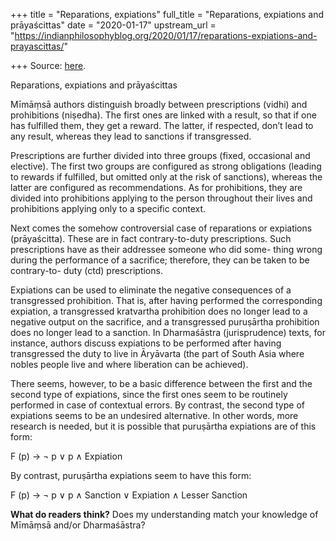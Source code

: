 +++
title = "Reparations, expiations"
full_title = "Reparations, expiations and prāyaścittas"
date = "2020-01-17"
upstream_url = "https://indianphilosophyblog.org/2020/01/17/reparations-expiations-and-prayascittas/"

+++
Source: [here](https://indianphilosophyblog.org/2020/01/17/reparations-expiations-and-prayascittas/).

Reparations, expiations and prāyaścittas

Mīmāṃsā authors distinguish broadly between prescriptions (vidhi) and
prohibitions (niṣedha). The first ones are linked with a result, so that
if one has fulfilled them, they get a reward. The latter, if respected,
don’t lead to any result, whereas they lead to sanctions if
transgressed.

Prescriptions are further divided into three groups (fixed, occasional
and elective). The first two groups are configured as strong obligations
(leading to rewards if fulfilled, but omitted only at the risk of
sanctions), whereas the latter are configured as recommendations. As for
prohibitions, they are divided into prohibitions applying to the person
throughout their lives and prohibitions applying only to a specific
context.

Next comes the somehow controversial case of reparations or expiations
(prāyaścitta). These are in fact contrary-to-duty prescriptions. Such
prescriptions have as their addressee someone who did some- thing wrong
during the performance of a sacrifice; therefore, they can be taken to
be contrary-to- duty (ctd) prescriptions.

Expiations can be used to eliminate the negative consequences of a
transgressed prohibition. That is, after having performed the
corresponding expiation, a transgressed kratvartha prohibition does no
longer lead to a negative output on the sacrifice, and a transgressed
puruṣārtha prohibition does no longer lead to a sanction. In
Dharmaśāstra (jurisprudence) texts, for instance, authors discuss
expiations to be performed after having transgressed the duty to live in
Āryāvarta (the part of South Asia where nobles people live and where
liberation can be achieved).

There seems, however, to be a basic difference between the first and the
second type of expiations, since the first ones seem to be routinely
performed in case of contextual errors. By contrast, the second type of
expiations seems to be an undesired alternative. In other words, more
research is needed, but it is possible that puruṣārtha expiations are of
this form:

F (p) → ¬ p ∨ p ∧ Expiation

By contrast, puruṣārtha expiations seem to have this form:

F (p) → ¬ p ∨ p ∧ Sanction ∨ Expiation ∧ Lesser Sanction

**What do readers think?** Does my understanding match your knowledge of
Mīmāṃsā and/or Dharmaśāstra?
